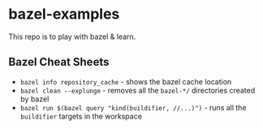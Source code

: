 # bazel-examples

This repo is to play with bazel & learn.


## Bazel Cheat Sheets

* `bazel info repository_cache` - shows the bazel cache location
* `bazel clean --explunge` - removes all the `bazel-*/` directories created by bazel
* `bazel run $(bazel query "kind(buildifier, //...)")` - runs all the `buildifier` targets in the workspace
